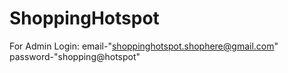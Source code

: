 # ShoppingHotspot
For Admin Login:
          email-"shoppinghotspot.shophere@gmail.com"
          password-"shopping@hotspot"
